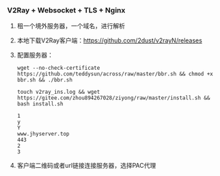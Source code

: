 ### V2Ray + Web­socket + TLS + Ng­inx

1. 租一个境外服务器，一个域名，进行解析

2. 本地下载V2Ray客户端：https://github.com/2dust/v2rayN/releases

3. 配置服务器：

   `wget --no-check-certificate https://github.com/teddysun/across/raw/master/bbr.sh && chmod +x bbr.sh && ./bbr.sh`

   `touch v2ray_ins.log && wget https://gitee.com/zhou894267028/ziyong/raw/master/install.sh &&  bash install.sh`

   ```shell
   1
   y
   Y
   www.jhyserver.top
   443
   2
   3
   ```

4. 客户端二维码或者url链接连接服务器，选择PAC代理
